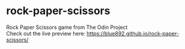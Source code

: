 # rock-paper-scissors
Rock Paper Scissors game from The Odin Project <br />
Check out the live preview here: https://blue892.github.io/rock-paper-scissors/
